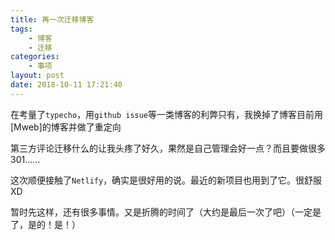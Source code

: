 ```yaml
---
title: 再一次迁移博客
tags: 
    - 博客
    - 迁移
categories:
    - 事项
layout: post
date: 2018-10-11 17:21:40
---
```


在考量了`typecho`，用`github issue`等一类博客的利弊只有，我换掉了博客目前用[Mweb]的博客并做了重定向

第三方评论迁移什么的让我头疼了好久，果然是自己管理会好一点？而且要做很多301……

这次顺便接触了`Netlify`，确实是很好用的说。最近的新项目也用到了它。很舒服XD

暂时先这样，还有很多事情。又是折腾的时间了（大约是最后一次了吧）（一定是了，是的！是！）
